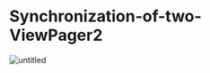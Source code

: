 # Synchronization-of-two-ViewPager2

![untitled](https://user-images.githubusercontent.com/30828060/66378872-094dac00-e9d2-11e9-97ff-aaa8b41b23ee.gif)
